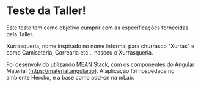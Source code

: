 # Teste da Taller!
Este teste tem como objetivo cumprir com as especificações fornecidas pela Taller.

Xurrasqueria, nome inspirado no nome informal para churrasco "Xurras" e como Camiseteria, Correaria etc... nasceu o Xurrasqueria.

Foi desenvolvido utilizando MEAN Stack, com os componentes do Angular Material (https://material.angular.io).
A aplicação foi hospedada no ambiente Heroku, e a base como add-on na mLab.
